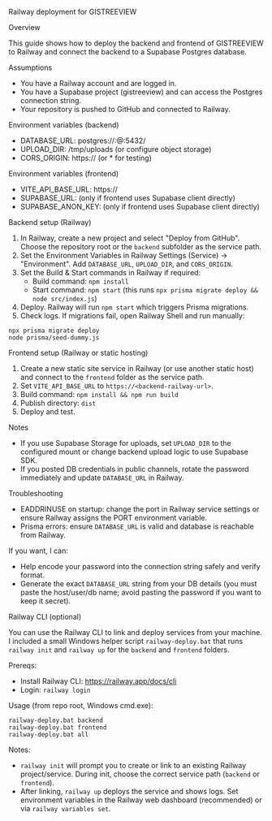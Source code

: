 Railway deployment for GISTREEVIEW

Overview

This guide shows how to deploy the backend and frontend of GISTREEVIEW to Railway and connect the backend to a Supabase Postgres database.

Assumptions

- You have a Railway account and are logged in.
- You have a Supabase project (gistreeview) and can access the Postgres connection string.
- Your repository is pushed to GitHub and connected to Railway.

Environment variables (backend)

- DATABASE_URL: postgres://<user>:<password>@<host>:5432/<db>
- UPLOAD_DIR: /tmp/uploads (or configure object storage)
- CORS_ORIGIN: https://<frontend-railway-url> (or * for testing)

Environment variables (frontend)

- VITE_API_BASE_URL: https://<backend-railway-url>
- SUPABASE_URL: (only if frontend uses Supabase client directly)
- SUPABASE_ANON_KEY: (only if frontend uses Supabase client directly)

Backend setup (Railway)

1. In Railway, create a new project and select "Deploy from GitHub". Choose the repository root or the `backend` subfolder as the service path.
2. Set the Environment Variables in Railway Settings (Service) → "Environment". Add `DATABASE_URL`, `UPLOAD_DIR`, and `CORS_ORIGIN`.
3. Set the Build & Start commands in Railway if required:
   - Build command: `npm install`
   - Start command: `npm start` (this runs `npx prisma migrate deploy && node src/index.js`)
4. Deploy. Railway will run `npm start` which triggers Prisma migrations.
5. Check logs. If migrations fail, open Railway Shell and run manually:

```
npx prisma migrate deploy
node prisma/seed-dummy.js
```

Frontend setup (Railway or static hosting)

1. Create a new static site service in Railway (or use another static host) and connect to the `frontend` folder as the service path.
2. Set `VITE_API_BASE_URL` to `https://<backend-railway-url>`.
3. Build command: `npm install && npm run build`
4. Publish directory: `dist`
5. Deploy and test.

Notes

- If you use Supabase Storage for uploads, set `UPLOAD_DIR` to the configured mount or change backend upload logic to use Supabase SDK.
- If you posted DB credentials in public channels, rotate the password immediately and update `DATABASE_URL` in Railway.

Troubleshooting

- EADDRINUSE on startup: change the port in Railway service settings or ensure Railway assigns the PORT environment variable.
- Prisma errors: ensure `DATABASE_URL` is valid and database is reachable from Railway.

If you want, I can:
- Help encode your password into the connection string safely and verify format.
- Generate the exact `DATABASE_URL` string from your DB details (you must paste the host/user/db name; avoid pasting the password if you want to keep it secret).

Railway CLI (optional)

You can use the Railway CLI to link and deploy services from your machine. I included a small Windows helper script `railway-deploy.bat` that runs `railway init` and `railway up` for the `backend` and `frontend` folders.

Prereqs:
- Install Railway CLI: https://railway.app/docs/cli
- Login: `railway login`

Usage (from repo root, Windows cmd.exe):

```
railway-deploy.bat backend
railway-deploy.bat frontend
railway-deploy.bat all
```

Notes:
- `railway init` will prompt you to create or link to an existing Railway project/service. During init, choose the correct service path (`backend` or `frontend`).
- After linking, `railway up` deploys the service and shows logs. Set environment variables in the Railway web dashboard (recommended) or via `railway variables set`.
